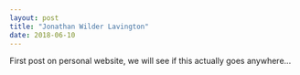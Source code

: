 ```yaml
---
layout: post
title: "Jonathan Wilder Lavington"
date: 2018-06-10
---
```


First post on personal website, we will see if this actually goes anywhere...
